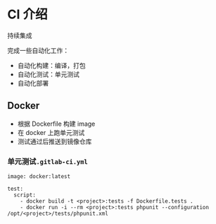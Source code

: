 # CI 介绍 

持续集成

完成一些自动化工作：
- 自动化构建：编译，打包 
- 自动化测试：单元测试
- 自动化部署

## Docker

- 根据 Dockerfile 构建 image
- 在 docker 上跑单元测试 
- 测试通过后推送到镜像仓库

### 单元测试`.gitlab-ci.yml `

```
image: docker:latest

test:
  script:
    - docker build -t <project>:tests -f Dockerfile.tests . 
    - docker run -i --rm <project>:tests phpunit --configuration /opt/<project>/tests/phpunit.xml
```

